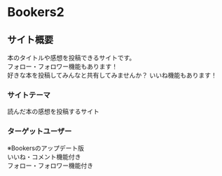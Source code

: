 # Bookers2

## サイト概要
本のタイトルや感想を投稿できるサイトです。<br>
フォロー・フォロワー機能もあります！<br>
好きな本を投稿してみんなと共有してみませんか？
いいね機能もあります！

### サイトテーマ
読んだ本の感想を投稿するサイト

### ターゲットユーザー

※Bookersのアップデート版<br>
いいね・コメント機能付き<br>
フォロー・フォロワー機能付き
